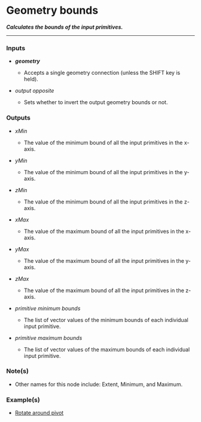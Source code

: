# Geometry bounds

**_Calculates the bounds of the input primitives._**

---


### Inputs

* **_geometry_**

  * Accepts a single geometry connection (unless the SHIFT key is held).

* _output opposite_

  * Sets whether to invert the output geometry bounds or not.


### Outputs

* _xMin_

  * The value of the minimum bound of all the input primitives in the x-axis.

* _yMin_

  * The value of the minimum bound of all the input primitives in the y-axis.

* _zMin_

  * The value of the minimum bound of all the input primitives in the z-axis.

* _xMax_

  * The value of the maximum bound of all the input primitives in the x-axis.

* _yMax_

  * The value of the maximum bound of all the input primitives in the y-axis.

* _zMax_

  * The value of the maximum bound of all the input primitives in the z-axis.

* _primitive minimum bounds_

  * The list of vector values of the minimum bounds of each individual input primitive.

* _primitive maximum bounds_

  * The list of vector values of the maximum bounds of each individual input primitive.


### Note(s)



* Other names for this node include: Extent, Minimum, and Maximum.


### Example(s)



* <a href="https://creator.trimble.com/graph?assetURI=whp:88c3c301-2ad3-49ed-8bf4-caa94973665d&version=latest" target="_blank">Rotate around pivot</a>
